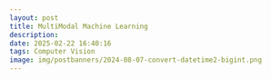 ```yaml
---
layout: post
title: MultiModal Machine Learning
description:
date: 2025-02-22 16:40:16
tags: Computer Vision
image: img/postbanners/2024-08-07-convert-datetime2-bigint.png
---
```


